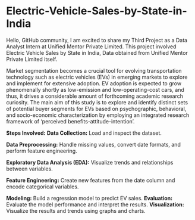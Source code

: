 # Electric-Vehicle-Sales-by-State-in-India

Hello, GitHub community, I am excited to share my Third Project as a Data Analyst Intern at Unified Mentor Private Limited. This project involved Electric Vehicle Sales by State in India, Data obtained from Unified Mentor Private Limited itself.

Market segmentation becomes a crucial tool for evolving transportation technology such as electric vehicles (EVs) in emerging markets to explore and implement for extensive adoption. EV adoption is expected to grow phenomenally shortly as low-emission and low-operating-cost cars, and thus, it drives a considerable amount of forthcoming academic research curiosity. The main aim of this study is to explore and identify distinct sets of potential buyer segments for EVs based on psychographic, behavioral, and socio-economic characterization by employing an integrated research framework of ‘perceived benefits-attitude-intention’.

**Steps Involved:**
**Data Collection:** Load and inspect the dataset.

**Data Preprocessing:** Handle missing values, convert date formats, and perform feature engineering.

**Exploratory Data Analysis (EDA):** Visualize trends and relationships between variables.

**Feature Engineering:** Create new features from the date column and encode categorical variables.

**Modeling:** Build a regression model to predict EV sales.
**Evaluation:** Evaluate the model performance and interpret the results.
**Visualization:** Visualize the results and trends using graphs and charts.



